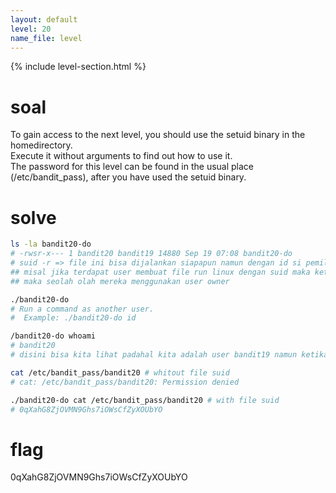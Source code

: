 ```yaml
---
layout: default
level: 20
name_file: level
---
```


{% include level-section.html %}

# soal
To gain access to the next level, you should use the setuid binary in the homedirectory. \
Execute it without arguments to find out how to use it. \
The password for this level can be found in the usual place (/etc/bandit_pass), after you have used the setuid binary.

# solve
```bash
ls -la bandit20-do 
# -rwsr-x--- 1 bandit20 bandit19 14880 Sep 19 07:08 bandit20-do
# suid -r => file ini bisa dijalankan siapapun namun dengan id si pemilik file tersebut
## misal jika terdapat user membuat file run linux dengan suid maka ketika user lain me run file itu.tersebut
## maka seolah olah mereka menggunakan user owner

./bandit20-do
# Run a command as another user.
#  Example: ./bandit20-do id

/bandit20-do whoami
# bandit20
# disini bisa kita lihat padahal kita adalah user bandit19 namun ketika di whoami output yang muncul adalah bandit20

cat /etc/bandit_pass/bandit20 # whitout file suid
# cat: /etc/bandit_pass/bandit20: Permission denied

./bandit20-do cat /etc/bandit_pass/bandit20 # with file suid
# 0qXahG8ZjOVMN9Ghs7iOWsCfZyXOUbYO
```

# flag
0qXahG8ZjOVMN9Ghs7iOWsCfZyXOUbYO
